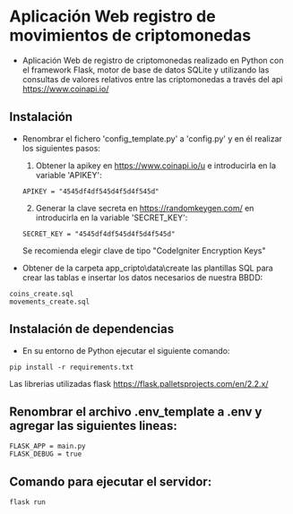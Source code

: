 # Aplicación Web registro de movimientos de criptomonedas

- Aplicación Web de registro de criptomonedas realizado en Python con el framework Flask, motor de base de datos SQLite y utilizando las consultas de valores relativos entre las criptomonedas a través del api https://www.coinapi.io/

## Instalación
- Renombrar el fichero 'config_template.py' a 'config.py' y en él realizar los siguientes pasos:

    1. Obtener la apikey en https://www.coinapi.io/u e introducirla en la variable 'APIKEY':
    ```
    APIKEY = "4545df4df545d4f5d4f545d"
    ```
    2. Generar la clave secreta en https://randomkeygen.com/ en introducirla en la variable 'SECRET_KEY':
    ```
    SECRET_KEY = "4545df4df545d4f5d4f545d"
    ```
    Se recomienda elegir clave de tipo "CodeIgniter Encryption Keys"

- Obtener de la carpeta app_cripto\data\create las plantillas SQL para crear las tablas e insertar los datos necesarios de nuestra BBDD:
```
coins_create.sql
movements_create.sql
```

## Instalación de dependencias
- En su entorno de Python ejecutar el siguiente comando:

```
pip install -r requirements.txt
```
Las librerias utilizadas flask https://flask.palletsprojects.com/en/2.2.x/

## Renombrar el archivo .env_template a .env y agregar las siguientes lineas:
```
FLASK_APP = main.py
FLASK_DEBUG = true
```

## Comando para ejecutar el servidor:
```
flask run
```

